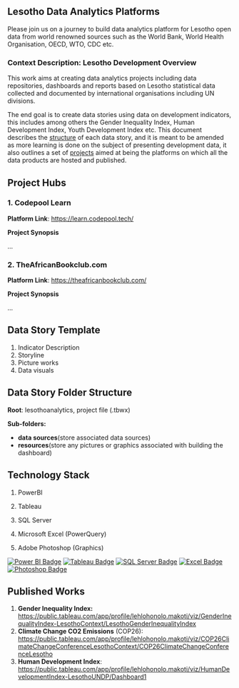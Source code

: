 ## Lesotho Data Analytics Platforms

Please join us on a journey to build data analytics platform for Lesotho open data from world renowned sources such as the World Bank, World Health Organisation, OECD, WTO, CDC etc.

### Context Description: Lesotho Development Overview
This work aims at creating data analytics projects including data repositories, dashboards and reports based on Lesotho statistical data collected and documented by international organisations including UN divisions. 

The end goal is to create data stories using data on development indicators, this includes among others the Gender Inequality Index, Human Development Index, Youth Development Index etc. This document describes the <a href="#Data Story Template">structure</a> of each data story, and it is meant to be amended as more learning is done on the subject of presenting development data, it also outlines a set of <a href="#Project Hubs">projects</a> aimed at being the platforms on which all the data products are hosted and published.

## Project Hubs

### 1. Codepool Learn

**Platform Link**: https://learn.codepool.tech/

**Project Synopsis**

...

### 2. TheAfricanBookclub.com

**Platform Link**: https://theafricanbookclub.com/

**Project Synopsis**

...

## Data Story Template

1. Indicator Description
2. Storyline 
3. Picture works
4. Data visuals

## Data Story Folder Structure

**Root**: lesothoanalytics, project file (.tbwx)

**Sub-folders:** 

- **data sources**(store associated data sources)
- **resources**(store any pictures or graphics associated with building the dashboard)

## Technology Stack

1. PowerBI

2. Tableau

3. SQL Server

4. Microsoft Excel (PowerQuery)

5. Adobe Photoshop (Graphics)

   

[![Power BI Badge](https://img.shields.io/badge/-Power%20BI-F2C811?style=for-the-badge&labelColor=212121&logo=powerbi)](#) [![Tableau Badge](https://img.shields.io/badge/-Tableau-E97627?style=for-the-badge&labelColor=212121&logo=tableau)](#) [![SQL Server Badge](https://img.shields.io/badge/-SQL%20Server-CC2927?style=for-the-badge&labelColor=212121&logo=Microsoft%20SQL%20Server&logoColor=CC2927)](#) [![Excel Badge](https://img.shields.io/badge/-Microsoft%20Excel-217346?style=for-the-badge&labelColor=212121&logo=Microsoft%20Excel&logoColor=217346)](#)  [![Photoshop Badge](https://img.shields.io/badge/-Adobe%20Photoshop-161637?style=for-the-badge&labelColor=212121&logo=Adobe%20Photoshop&logoColor=white)](#)

## Published Works

1. **Gender Inequality Index:** https://public.tableau.com/app/profile/lehlohonolo.makoti/viz/GenderInequalityIndex-LesothoContext/LesothoGenderInequalityIndex
2. **Climate Change CO2 Emissions** (COP26): https://public.tableau.com/app/profile/lehlohonolo.makoti/viz/COP26ClimateChangeConferenceLesothoContext/COP26ClimateChangeConferenceLesotho
2. **Human Development Index**: https://public.tableau.com/app/profile/lehlohonolo.makoti/viz/HumanDevelopmentIndex-LesothoUNDP/Dashboard1 


<!--Technology Stack-->

[powerbibadge]: https://img.shields.io/badge/-Power%20BI-F2C811?style=for-the-badge&labelColor=212121&logo=powerbi
[tableaubadge]: https://img.shields.io/badge/-Tableau-E97627?style=for-the-badge&labelColor=212121&logo=tableau
[sqlserverbadge]: https://img.shields.io/badge/-SQL%20Server-CC2927?style=for-the-badge&labelColor=212121&logo=Microsoft%20SQL%20Server&logoColor=CC2927
[excelbadge]: https://img.shields.io/badge/-Microsoft%20Excel-217346?style=for-the-badge&labelColor=212121&logo=Microsoft%20Excel&logoColor=217346
[photoshop]: https://img.shields.io/badge/-Photoshop-3776AB?style=for-the-badge&labelColor=212121&logo=python

